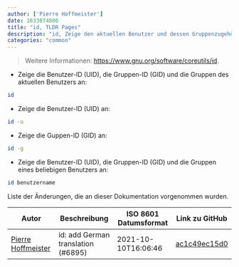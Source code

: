 ```yaml
---
author: ['Pierre Hoffmeister']
date: 1633874806
title: "id, TLDR Pages"
description: "id, Zeige den aktuellen Benutzer und dessen Gruppenzugehörigkeit an."
categories: "common"
---
```

> Weitere Informationen: <https://www.gnu.org/software/coreutils/id>.

- Zeige die Benutzer-ID (UID), die Gruppen-ID (GID) und die Gruppen des aktuellen Benutzers an:

```bash
id
```

- Zeige die Benutzer-ID (UID) an:

```bash
id -u
```

- Zeige die Guppen-ID (GID) an:

```bash
id -g
```

- Zeige die Benutzer-ID (UID), die Gruppen-ID (GID) und die Gruppen eines beliebigen Benutzers an:

```bash
id benutzername
```
Liste der Änderungen, die an dieser Dokumentation vorgenommen wurden.


Autor | Beschreibung | ISO 8601 Datumsformat | Link zu GitHub
------|-----|-----|-----
[Pierre Hoffmeister](mailto:1093398+phoffmeister@users.noreply.github.com) | id: add German translation (#6895) | 2021-10-10T16:06:46 | [ac1c49ec15d0](https://github.com/tldr-pages/tldr/commit/ac1c49ec15d01431f18b24d5ab78a5029d6932e3)

